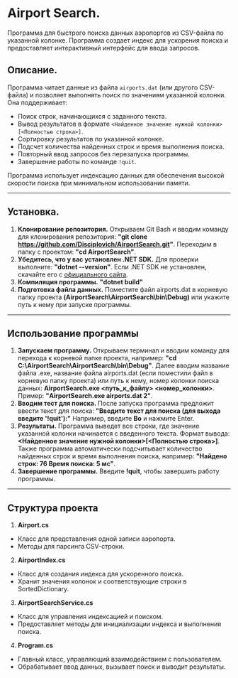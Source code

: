 # Airport Search.

Программа для быстрого поиска данных аэропортов из CSV-файла по указанной колонке. Программа создает индекс для ускорения поиска и предоставляет интерактивный интерфейс для ввода запросов.

## Описание.

Программа читает данные из файла `airports.dat` (или другого CSV-файла) и позволяет выполнять поиск по значениям указанной колонки. Она поддерживает:
- Поиск строк, начинающихся с заданного текста.
- Вывод результатов в формате `<Найденное значение нужной колонки>[<Полностью строка>]`.
- Сортировку результатов по указанной колонке.
- Подсчет количества найденных строк и время выполнения поиска.
- Повторный ввод запросов без перезапуска программы.
- Завершение работы по команде `!quit`.

Программа использует индексацию данных для обеспечения высокой скорости поиска при минимальном использовании памяти.

---

## Установка.

1. **Клонирование репозитория.**
Открываем Git Bash и вводим команду для клонирования репозитория:
**"git clone https://github.com/Disciplovich/AirportSearch.git"**.
Переходим в папку с проектом:
**"cd AirportSearch"**.
2. **Убедитесь, что у вас установлен .NET SDK.**
Для проверки выполните:
**"dotnet --version"**.
Если .NET SDK не установлен, скачайте его с [официального сайта](https://dotnet.microsoft.com/ru-ru/download?spm=a2ty_o01.29997173.0.0.22d63feaDgQdpC).
3. **Компиляция программы.**
**"dotnet build"**
4. **Подготовка файла данных.**
Поместите файл airports.dat в корневую папку проекта **(AirportSearch\AirportSearch\bin\Debug)** или укажите путь к нему при запуске программы.

---

## Использование программы

1. **Запускаем программу.**
Открываем терминал и вводим команду для перехода к корневой папке проекта, например:
**"cd C:\AirportSearch\AirportSearch\bin\Debug"**.
Далее вводим название файла .exe, название файла airports.dat (если поместили файл в корневую папку проекта) или путь к нему, номер колонки поиска данных:
**AirportSearch.exe <путь_к_файлу> <номер_колонки>**.
Пример: **"AirportSearch.exe airports.dat 2"**.
2. **Вводим тест для поиска.**
После запуска программа предложит ввести текст для поиска: **"Введите текст для поиска (для выхода введите '!quit'):"**
Например, введите **Bo** и нажмите Enter.
3. **Результаты.**
Программа выведет все строки, где значение указанной колонки начинается с введенного текста.
Формат вывода: **<Найденное значение нужной колонки>[<Полностью строка>]**.
Также программа автоматически подсчитывает количество найденных строк и время выполнения поиска, например:
**"Найдено строк: 76
Время поиска: 5 мс"**.
4. **Завершение программы.**
Введите **!quit**, чтобы завершить работу программы.

---

## Структура проекта
1. **Airport.cs**
- Класс для представления одной записи аэропорта.
- Методы для парсинга CSV-строки.
2. **AirportIndex.cs**
- Класс для создания индекса для ускоренного поиска.
- Хранит значения колонок и соответствующие строки в SortedDictionary.
3. **AirportSearchService.cs**
- Класс для управления индексацией и поиском.
- Предоставляет методы для инициализации индекса и выполнения поиска.
4. **Program.cs**
- Главный класс, управляющий взаимодействием с пользователем.
- Обрабатывает ввод данных, вызывает поиск и выводит результаты.
